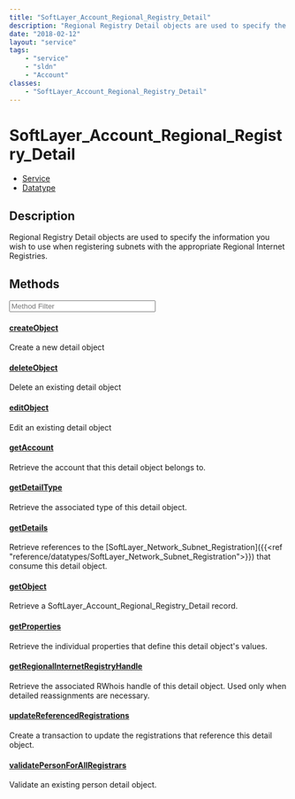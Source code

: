 ```yaml
---
title: "SoftLayer_Account_Regional_Registry_Detail"
description: "Regional Registry Detail objects are used to specify the information you wish to use when registering subnets with the a... "
date: "2018-02-12"
layout: "service"
tags:
    - "service"
    - "sldn"
    - "Account"
classes:
    - "SoftLayer_Account_Regional_Registry_Detail"
---
```

# SoftLayer_Account_Regional_Registry_Detail
<div id='service-datatype'>
    <ul id='sldn-reference-tabs'>
    <li id='service'> <a href='/reference/services/SoftLayer_Account_Regional_Registry_Detail' >Service</a></li>    <li id='datatype'> <a href='/reference/datatypes/SoftLayer_Account_Regional_Registry_Detail' >Datatype</a></li>
    </ul>
</div>

## Description
Regional Registry Detail objects are used to specify the information you wish to use when registering subnets with the appropriate Regional Internet Registries. 



        
<div id="properties" class="content service-content">

## Methods

<div class="view-filters">
    <div class="clearfix">
        <div class="search-input-box">
            <input placeholder="Method Filter" onkeyup="titleSearch(inputId='edit-combine', divId='method-div', elementClass='method-row')" 
                type="text" id="edit-combine" value="" size="30" maxlength="128" class="form-text">
        </div>
    </div>
</div>

<div id="method-div">

<div class="method-row">

#### [createObject](/reference/services/SoftLayer_Account_Regional_Registry_Detail/createObject)
Create a new detail object
</div>

<div class="method-row">

#### [deleteObject](/reference/services/SoftLayer_Account_Regional_Registry_Detail/deleteObject)
Delete an existing detail object
</div>

<div class="method-row">

#### [editObject](/reference/services/SoftLayer_Account_Regional_Registry_Detail/editObject)
Edit an existing detail object
</div>

<div class="method-row">

#### [getAccount](/reference/services/SoftLayer_Account_Regional_Registry_Detail/getAccount)
Retrieve the account that this detail object belongs to.
</div>

<div class="method-row">

#### [getDetailType](/reference/services/SoftLayer_Account_Regional_Registry_Detail/getDetailType)
Retrieve the associated type of this detail object.
</div>

<div class="method-row">

#### [getDetails](/reference/services/SoftLayer_Account_Regional_Registry_Detail/getDetails)
Retrieve references to the [SoftLayer_Network_Subnet_Registration]({{<ref "reference/datatypes/SoftLayer_Network_Subnet_Registration">}}) that consume this detail object.
</div>

<div class="method-row">

#### [getObject](/reference/services/SoftLayer_Account_Regional_Registry_Detail/getObject)
Retrieve a SoftLayer_Account_Regional_Registry_Detail record.
</div>

<div class="method-row">

#### [getProperties](/reference/services/SoftLayer_Account_Regional_Registry_Detail/getProperties)
Retrieve the individual properties that define this detail object's values.
</div>

<div class="method-row">

#### [getRegionalInternetRegistryHandle](/reference/services/SoftLayer_Account_Regional_Registry_Detail/getRegionalInternetRegistryHandle)
Retrieve the associated RWhois handle of this detail object. Used only when detailed reassignments are necessary.
</div>

<div class="method-row">

#### [updateReferencedRegistrations](/reference/services/SoftLayer_Account_Regional_Registry_Detail/updateReferencedRegistrations)
Create a transaction to update the registrations that reference this detail object.
</div>

<div class="method-row">

#### [validatePersonForAllRegistrars](/reference/services/SoftLayer_Account_Regional_Registry_Detail/validatePersonForAllRegistrars)
Validate an existing person detail object.
</div>
</div>

</div>

